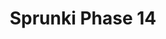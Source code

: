 ---
slug: sprunki-phase-14-2214
title: Sprunki Phase 14
description: "Sprunki Phase 14 is an exciting online game. Play for free directly in your browser!"
icon: /images/popular_mods/Sprunki Phase 14.png
url: https://wowtbc.net/sprunkin/phase-14/index.html
previewImage: /images/popular_mods/Sprunki Phase 14.png
type: popular mods

# SEO配置
seo:
  title: "Sprunki Phase 14 - Play Free Online Game | Fun Browser Games"
  description: "Sprunki Phase 14 - Play this fun online game for free in your browser. No download required!"
  ogImage: "/images/popular_mods/Sprunki Phase 14.png"
  keywords: "sprunki-phase-14-2214, online game, browser game, free game, popular mods game, play online"

videoUrls:
  - https://www.youtube.com/embed/example1
  - https://www.youtube.com/embed/example2

whyPlay:
  title: "Why Play Sprunki Phase 14?"
  items:
    - "Immersive Gameplay: Sprunki Phase 14 offers an engaging and immersive gaming experience that will keep you entertained for hours"
    - "Challenging Levels: Test your skills with increasingly difficult challenges and obstacles"
    - "Beautiful Graphics: Enjoy stunning visuals and smooth animations that bring the game world to life"
    - "Regular Updates: New content and features are added regularly to keep the game fresh and exciting"
    - "Free to Play: Experience all the fun without spending a penny"
    - "Community Features: Connect with other players, share strategies, and compete for high scores"
    - "Cross-Platform: Play on any device with a web browser, no downloads required"

features:
  title: "Key Features of Sprunki Phase 14"
  image: "/images/popular_mods/Sprunki Phase 14.png"
  items:
    - "Intuitive Controls: Easy to learn controls make Sprunki Phase 14 accessible for players of all skill levels"
    - "Multiple Game Modes: Enjoy various gameplay options that provide different challenges and experiences"
    - "Character Customization: Personalize your gaming experience with unique characters and items"
    - "Achievement System: Complete special tasks to earn rewards and recognition"
    - "Leaderboards: Compete with players worldwide and see who can achieve the highest scores"

characteristics:
  title: "Game Characteristics"
  image: "/images/popular_mods/Sprunki Phase 14.png"
  items:
    - "Genre: Popular mods game with elements of strategy and skill"
    - "Difficulty: Suitable for both casual gamers and those seeking a challenge"
    - "Play Time: Quick sessions or extended gameplay, depending on your preference"
    - "Art Style: Vibrant and engaging visuals that enhance the gaming experience"
    - "Sound Design: Immersive audio that complements the gameplay perfectly"

info: "Sprunki Phase 14 is an exciting online game that offers players a unique and engaging gaming experience. With its intuitive controls, stunning visuals, and challenging gameplay, Sprunki Phase 14 provides hours of entertainment for players of all ages and skill levels. Whether you're looking for a quick gaming session during a break or an extended play session, Sprunki Phase 14 delivers an immersive experience that will keep you coming back for more. The game features multiple levels of increasing difficulty, ensuring that players are constantly challenged as they progress. With regular updates adding new content and features, Sprunki Phase 14 remains fresh and exciting, providing endless entertainment options for its growing community of players."

howToPlayIntro: "Welcome to Sprunki Phase 14! This guide will walk you through the basics and help you master the game. Whether you're a beginner or looking to improve your skills, these tips and instructions will enhance your gaming experience."

howToPlaySteps:
  - title: "Getting Started"
    description: "Begin your Sprunki Phase 14 adventure by familiarizing yourself with the controls. Use your keyboard or mouse to navigate through the game interface. The tutorial will guide you through the basic mechanics and help you understand the objectives."
  - title: "Understanding the Objectives"
    description: "In Sprunki Phase 14, your main goal is to progress through levels by completing specific objectives. Each level presents unique challenges that require different strategies and approaches."
  - title: "Mastering the Controls"
    description: "Practice using the controls to improve your precision and reaction time. Sprunki Phase 14 requires quick reflexes and strategic thinking to overcome obstacles and defeat opponents."
  - title: "Utilizing Power-ups"
    description: "Collect power-ups throughout the game to enhance your abilities and overcome difficult challenges. Each power-up offers unique advantages that can be crucial for success."
  - title: "Developing Strategies"
    description: "As you progress in Sprunki Phase 14, develop effective strategies for different scenarios. Analyze patterns, anticipate challenges, and adapt your approach to maximize your performance."

faq:
  title: "Frequently Asked Questions about Sprunki Phase 14"
  items:
    - question: "Is Sprunki Phase 14 free to play?"
      answer: "Yes, Sprunki Phase 14 is completely free to play directly in your web browser. No downloads or purchases are required to enjoy the full game experience."
    - question: "Can I play Sprunki Phase 14 on mobile devices?"
      answer: "Yes, Sprunki Phase 14 is optimized for both desktop and mobile play. You can enjoy the game on any device with a web browser and internet connection."
    - question: "Are there any in-game purchases?"
      answer: "While Sprunki Phase 14 is free to play, there may be optional in-game purchases available for cosmetic items or additional features that don't affect core gameplay."
    - question: "How often is Sprunki Phase 14 updated?"
      answer: "The developers regularly update Sprunki Phase 14 with new content, features, and improvements based on player feedback and game performance."
    - question: "Can I play Sprunki Phase 14 offline?"
      answer: "Currently, Sprunki Phase 14 requires an internet connection to play as it's a browser-based online game."
    - question: "Is Sprunki Phase 14 suitable for children?"
      answer: "Yes, Sprunki Phase 14 is designed to be family-friendly and suitable for players of all ages."
    - question: "How do I report bugs or issues?"
      answer: "If you encounter any problems while playing Sprunki Phase 14, you can report them through the game's support page or contact the developers directly through their website."
    - question: "Still Have Questions?"
      answer: "If you have additional questions about Sprunki Phase 14 that aren't covered in this FAQ, please visit our support center or contact our customer service team for assistance."
---